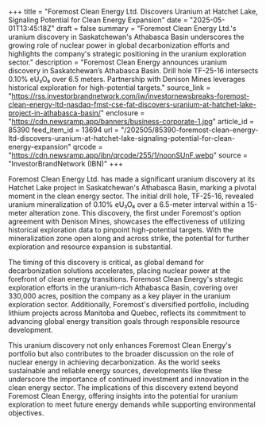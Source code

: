 +++
title = "Foremost Clean Energy Ltd. Discovers Uranium at Hatchet Lake, Signaling Potential for Clean Energy Expansion"
date = "2025-05-01T13:45:18Z"
draft = false
summary = "Foremost Clean Energy Ltd.'s uranium discovery in Saskatchewan's Athabasca Basin underscores the growing role of nuclear power in global decarbonization efforts and highlights the company's strategic positioning in the uranium exploration sector."
description = "Foremost Clean Energy announces uranium discovery in Saskatchewan’s Athabasca Basin. Drill hole TF-25-16 intersects 0.10% eU₃O₈ over 6.5 meters. Partnership with Denison Mines leverages historical exploration for high-potential targets."
source_link = "https://rss.investorbrandnetwork.com/iw/investornewsbreaks-foremost-clean-energy-ltd-nasdaq-fmst-cse-fat-discovers-uranium-at-hatchet-lake-project-in-athabasca-basin/"
enclosure = "https://cdn.newsramp.app/banners/business-corporate-1.jpg"
article_id = 85390
feed_item_id = 13694
url = "/202505/85390-foremost-clean-energy-ltd-discovers-uranium-at-hatchet-lake-signaling-potential-for-clean-energy-expansion"
qrcode = "https://cdn.newsramp.app/ibn/qrcode/255/1/noonSUnF.webp"
source = "InvestorBrandNetwork (IBN)"
+++

<p>Foremost Clean Energy Ltd. has made a significant uranium discovery at its Hatchet Lake project in Saskatchewan's Athabasca Basin, marking a pivotal moment in the clean energy sector. The initial drill hole, TF-25-16, revealed uranium mineralization of 0.10% eU₃O₈ over a 6.5-meter interval within a 15-meter alteration zone. This discovery, the first under Foremost's option agreement with Denison Mines, showcases the effectiveness of utilizing historical exploration data to pinpoint high-potential targets. With the mineralization zone open along and across strike, the potential for further exploration and resource expansion is substantial.</p><p>The timing of this discovery is critical, as global demand for decarbonization solutions accelerates, placing nuclear power at the forefront of clean energy transitions. Foremost Clean Energy's strategic exploration efforts in the uranium-rich Athabasca Basin, covering over 330,000 acres, position the company as a key player in the uranium exploration sector. Additionally, Foremost's diversified portfolio, including lithium projects across Manitoba and Quebec, reflects its commitment to advancing global energy transition goals through responsible resource development.</p><p>This uranium discovery not only enhances Foremost Clean Energy's portfolio but also contributes to the broader discussion on the role of nuclear energy in achieving decarbonization. As the world seeks sustainable and reliable energy sources, developments like these underscore the importance of continued investment and innovation in the clean energy sector. The implications of this discovery extend beyond Foremost Clean Energy, offering insights into the potential for uranium exploration to meet future energy demands while supporting environmental objectives.</p>